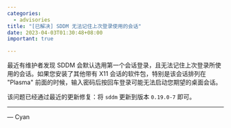```yaml
---
categories:
  - advisories
title: "[已解决] SDDM 无法记住上次登录使用的会话"
date: 2023-04-03T01:30:48+08:00
important: true

---
```


最近有维护者发现 SDDM 会默认选用第一个会话登录，且无法记住上次登录所使用的会话。如果您安装了其他带有 X11 会话的软件包，特别是该会话排列在 "Plasma" 前面的时候，输入密码后按回车登录可能无法启动您期望的桌面会话。

该问题已经通过最近的更新修复：将 `sddm` 更新到版本 `0.19.0-7` 即可。

---

— Cyan
